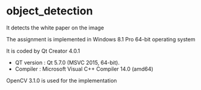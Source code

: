 # object_detection
It detects the white paper on the image

The assignment is implemented in Windows 8.1 Pro 64-bit operating system

It is coded by Qt Creator 4.0.1 
- QT version : Qt 5.7.0 (MSVC 2015, 64-bit).
- Compiler   : Microsoft Visual C++ Compiler 14.0 (amd64)

OpenCV 3.1.0 is used for the implementation
